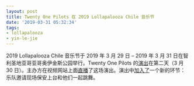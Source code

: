 ```yaml
---
layout: post
title: Twenty One Pilots 在 2019 Lollapalooza Chile 音乐节
date: '2019-03-31 05:32:34'
tags:
- lollapalooza
- yin-le-jie
---
```


2019 Lollapalooza Chile 音乐节于 2019 年 3 月 29 日 – 2019 年 3 月 31 日在智利圣地亚哥亚哥奥伊金斯公园举行。Twenty One Pilots 的[演出](https://twitter.com/twentyonepilots/status/1108421770950991873)在第二天（3 月 30 日）。主办方在视频网站上面[直播](https://www.youtube.com/watch?v=uNBsV0uZ-_c)了这场演出。演出中[加入了](https://twitter.com/twentyonepilots/status/1108421770950991873)一个新的环节：乐队邀请现场保安上台和他们一起跳舞。

